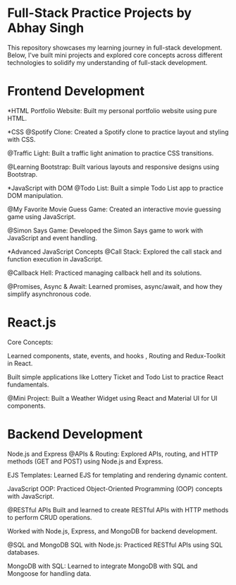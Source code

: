 # Full-Stack Practice Projects by Abhay Singh
This repository showcases my learning journey in full-stack development. Below, I've built mini projects and explored core concepts across different technologies to solidify my understanding of full-stack development.

# Frontend Development

*HTML
Portfolio Website: Built my personal portfolio website using pure HTML.

*CSS
@Spotify Clone: Created a Spotify clone to practice layout and styling with CSS.

@Traffic Light: Built a traffic light animation to practice CSS transitions.

@Learning Bootstrap: Built various layouts and responsive designs using Bootstrap.

*JavaScript with DOM
@Todo List: Built a simple Todo List app to practice DOM manipulation.

@My Favorite Movie Guess Game: Created an interactive movie guessing game using JavaScript.

@Simon Says Game: Developed the Simon Says game to work with JavaScript and event handling.

*Advanced JavaScript Concepts
@Call Stack: Explored the call stack and function execution in JavaScript.

@Callback Hell: Practiced managing callback hell and its solutions.

@Promises, Async & Await: Learned promises, async/await, and how they simplify asynchronous code.

# React.js
Core Concepts:

Learned components, state, events, and hooks , Routing and Redux-Toolkit in React.

Built simple applications like Lottery Ticket and Todo List to practice React fundamentals.

@Mini Project: Built a Weather Widget using React and Material UI for UI components.

# Backend Development
Node.js and Express
@APIs & Routing: Explored APIs, routing, and HTTP methods (GET and POST) using Node.js and Express.

EJS Templates: Learned EJS for templating and rendering dynamic content.

JavaScript OOP: Practiced Object-Oriented Programming (OOP) concepts with JavaScript.

@RESTful APIs
Built and learned to create RESTful APIs with HTTP methods to perform CRUD operations.

Worked with Node.js, Express, and MongoDB for backend development.

@SQL and MongoDB
SQL with Node.js: Practiced RESTful APIs using SQL databases.

MongoDB with SQL: Learned to integrate MongoDB with SQL and Mongoose for handling data.


